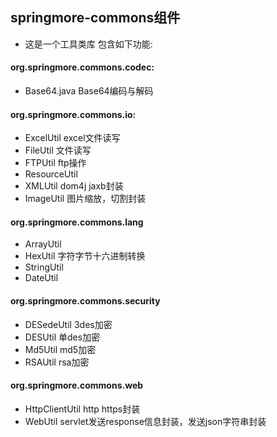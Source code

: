 ## springmore-commons组件
* 这是一个工具类库 包含如下功能:

#### org.springmore.commons.codec:
* Base64.java Base64编码与解码

#### org.springmore.commons.io:
* ExcelUtil excel文件读写
* FileUtil 文件读写
* FTPUtil ftp操作
* ResourceUtil
* XMLUtil dom4j jaxb封装
* ImageUtil 图片缩放，切割封装

#### org.springmore.commons.lang
* ArrayUtil
* HexUtil 字符字节十六进制转换
* StringUtil
* DateUtil

#### org.springmore.commons.security
* DESedeUtil 3des加密
* DESUtil 单des加密
* Md5Util md5加密
* RSAUtil rsa加密

#### org.springmore.commons.web
* HttpClientUtil http https封装
* WebUtil servlet发送response信息封装，发送json字符串封装


